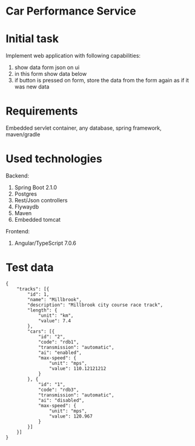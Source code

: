 Car Performance Service
======================

# Initial task

Implement web application with following capabilities:

1. show data form json on ui
2. in this form show data below
3. if button is pressed on form, store the data from the form again as if it was new data

# Requirements

Embedded servlet container, any database, spring framework, maven/gradle

# Used technologies

Backend:

1. Spring Boot 2.1.0
2. Postgres
3. Rest/Json controllers
4. Flywaydb
5. Maven
6. Embedded tomcat

Frontend:

1. Angular/TypeScript 7.0.6

# Test data 

```
{
	"tracks": [{
		"id": 1,
		"name": "Millbrook",
		"description": "Millbrook city course race track",
		"length": {
			"unit": "km",
			"value": 7.4
		},
		"cars": [{
			"id": "2",
			"code": "rdb1",
			"transmission": "automatic",
			"ai": "enabled",
			"max-speed": {
				"unit": "mps",
				"value": 110.12121212
			}
		}, {
			"id": "1",
			"code": "rdb3",
			"transmission": "automatic",
			"ai": "disabled",
			"max-speed": {
				"unit": "mps",
				"value": 120.967
			}
		}]
	}]
}

```